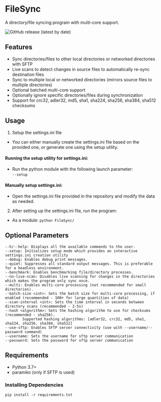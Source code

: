 # FileSync
A directory/file syncing program with multi-core support.

![GitHub release (latest by date)](https://img.shields.io/github/v/release/DuckBoss/FileSync)

## Features
- Sync directories/files to other local directories or networked directories with SFTP
- Live scans to detect changes in source files to automatically re-sync destination files
- Sync to multiple local or networked directories (mirrors source files to multiple directories)
- Optional batched multi-core support
- Optionally ignore specific directories/files during synchronization
- Support for crc32, adler32, md5, sha1, sha224, sha256, sha384, sha512 checksums

## Usage
1) Setup the settings.ini file
- You can either manually create the settings.ini file based on the provided one, or generate one using the setup utility.
#### Running the setup utility for settings.ini:
- Run the python module with the following launch parameter:  
`
--setup
`
#### Manually setup settings.ini:
- Open the settings.ini file provided in the repository and modify the data as needed.

2) After setting up the settings.ini file, run the program:
- As a module: 
`
python FileSync/
`

## Optional Parameters
```
--h/--help: Displays all the available commands to the user.
--setup: Initializes setup mode which provides an interactive settings.ini creation utility
--debug: Enables debug print messages.
--quiet: Suppresses all standard output messages. This is preferable for a headless environment.
--benchmark: Enables benchmarking file/directory processes.
--no-live-scan: Disables live scanning for changes in the directories which makes the program only sync once.
--multi: Enables multi-core processing (not recommended for small directories).
--batch-size <int>: Sets the batch size for multi-core processing, if enabled (recommended - 100+ for large quantities of data)
--scan-interval <int>: Sets the time interval in seconds between directory scans (recommended - 2-5s)
--hash <algorithm>: Sets the hashing algorithm to use for checksums (recommended - sha256).
        Supported hashing algorithms: [adler32, crc32, md5, sha1, sha224, sha256, sha384, sha512]
--use-sftp: Enables SFTP server connectivity (use with --username/--password command)
--username: Sets the username for sftp server communication
--password: Sets the password for sftp server communication
```

## Requirements
- Python 3.7+
- paramiko (only if SFTP is used)

### Installing Dependencies
```
pip install -r requirements.txt
```
